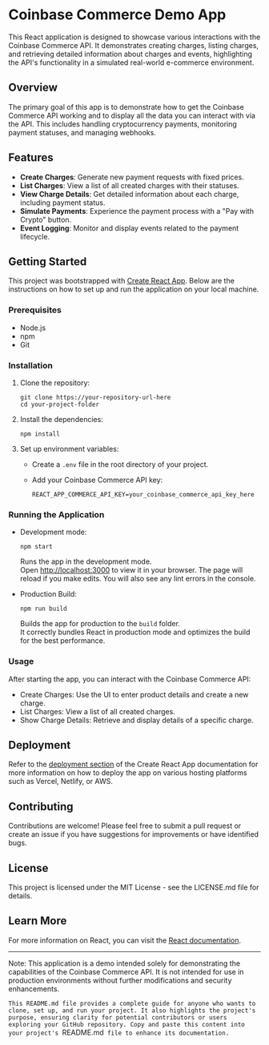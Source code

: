 # Coinbase Commerce Demo App

This React application is designed to showcase various interactions with the Coinbase Commerce API. It demonstrates creating charges, listing charges, and retrieving detailed information about charges and events, highlighting the API's functionality in a simulated real-world e-commerce environment.

## Overview

The primary goal of this app is to demonstrate how to get the Coinbase Commerce API working and to display all the data you can interact with via the API. This includes handling cryptocurrency payments, monitoring payment statuses, and managing webhooks.

## Features

- **Create Charges**: Generate new payment requests with fixed prices.
- **List Charges**: View a list of all created charges with their statuses.
- **View Charge Details**: Get detailed information about each charge, including payment status.
- **Simulate Payments**: Experience the payment process with a "Pay with Crypto" button.
- **Event Logging**: Monitor and display events related to the payment lifecycle.

## Getting Started

This project was bootstrapped with [Create React App](https://github.com/facebook/create-react-app). Below are the instructions on how to set up and run the application on your local machine.

### Prerequisites

- Node.js
- npm
- Git

### Installation

1. Clone the repository:
   ```
   git clone https://your-repository-url-here
   cd your-project-folder 

1.  Install the dependencies:

    `npm install`

2.  Set up environment variables:

    -   Create a `.env` file in the root directory of your project.
    -   Add your Coinbase Commerce API key:

        `REACT_APP_COMMERCE_API_KEY=your_coinbase_commerce_api_key_here`

### Running the Application

-   Development mode:

    `npm start`

    Runs the app in the development mode.\
    Open [http://localhost:3000](http://localhost:3000/) to view it in your browser. The page will reload if you make edits. You will also see any lint errors in the console.

-   Production Build:

    `npm run build`

    Builds the app for production to the `build` folder.\
    It correctly bundles React in production mode and optimizes the build for the best performance.

### Usage

After starting the app, you can interact with the Coinbase Commerce API:

-   Create Charges: Use the UI to enter product details and create a new charge.
-   List Charges: View a list of all created charges.
-   Show Charge Details: Retrieve and display details of a specific charge.

Deployment
----------

Refer to the [deployment section](https://facebook.github.io/create-react-app/docs/deployment) of the Create React App documentation for more information on how to deploy the app on various hosting platforms such as Vercel, Netlify, or AWS.

Contributing
------------

Contributions are welcome! Please feel free to submit a pull request or create an issue if you have suggestions for improvements or have identified bugs.

License
-------

This project is licensed under the MIT License - see the LICENSE.md file for details.

Learn More
----------

For more information on React, you can visit the [React documentation](https://reactjs.org/).

* * * * *

Note: This application is a demo intended solely for demonstrating the capabilities of the Coinbase Commerce API. It is not intended for use in production environments without further modifications and security enhancements.


 `This README.md file provides a complete guide for anyone who wants to clone, set up, and run your project. It also highlights the project's purpose, ensuring clarity for potential contributors or users exploring your GitHub repository. Copy and paste this content into your project's `README.md` file to enhance its documentation.`